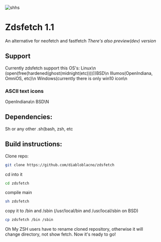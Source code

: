   ![shhs](https://github.com/user-attachments/assets/98be4194-4d90-497d-be1f-cd67008b1e23)

# Zdsfetch 1.1
An alternative for neofetch and fastfetch
_There's also preview(dev) version_

## Support 
Currently zdsfetch support this OS's:
Linux\n
(open(free(hardened(ghost(midnight(etc))))))BSD\n
Illumos(OpenIndiana, OmniOS, etc)\n
Windows(currently there is only win10 icon\n
### ASCII text icons
OpenIndiana\n
BSD\N
## Dependencies:
Sh or any other .sh(bash, zsh, etc
## Build instructions:
Clone repo:
```sh
git clone https://github.com/diabloblacno/zdsfetch
```
cd into it
```sh
cd zdsfetch
```
compile main
```sh
sh zdsfetch
```
copy it to /bin and /sbin (/usr/local/bin and /usr/local/sbin on BSD)
```sh
cp zdsfetch /bin /sbin
```
Oh My ZSH users have to rename cloned repository, otherwise it will change directory, not show fetch.
Now it's ready to go!
